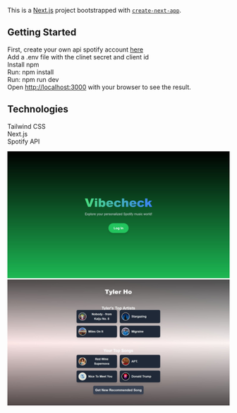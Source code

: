 This is a [Next.js](https://nextjs.org/) project bootstrapped with [`create-next-app`](https://github.com/vercel/next.js/tree/canary/packages/create-next-app).

## Getting Started

First, create your own api spotify account [here](https://developer.spotify.com/documentation/web-api)  
Add a .env file with the clinet secret and client id  
Install npm  
Run: npm install  
Run: npm run dev  
Open [http://localhost:3000](http://localhost:3000) with your browser to see the result.  

## Technologies    
Tailwind CSS  
Next.js  
Spotify API  

![Example photo 1](./public/images/vibecheck1.jpg)
![Example photo 2](./public/images/vibecheck2.jpg)




